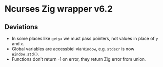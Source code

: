 # Ncurses Zig wrapper v6.2

## Deviations

- In some places like `getyx` we must pass pointers, not values in place of `y` and `x`.
- Global variables are accessbiel via `Window`, e.g. `stdscr` is now `Window.std()`.
- Functions don't return -1 on error, they return Zig error from union.
